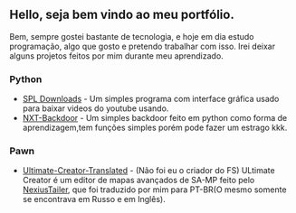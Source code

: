 ## Hello, seja bem vindo ao meu portfólio.

Bem, sempre gostei bastante de tecnologia, e hoje em dia estudo programação, algo que gosto e pretendo trabalhar com isso. Irei deixar alguns projetos feitos por mim durante meu aprendizado.

### Python
- [SPL Downloads](https://github.com/El-SpaceX/SPL-Downloads) - Um simples programa com interface gráfica usado para baixar videos do youtube usando.
- [NXT-Backdoor](https://github.com/El-SpaceX/NXT-Backdoor) - Um simples backdoor feito em python como forma de aprendizagem,tem funções simples porém pode fazer um estrago kkk.

### Pawn
- [Ultimate-Creator-Translated](https://github.com/El-SpaceX/Ultimate-Creator-PTBR) - (Não foi eu o criador do FS) ULtimate Creator é um editor de mapas avançados de SA-MP feito pelo [NexiusTailer](https://github.com/NexiusTailer), que foi traduzido por mim para PT-BR(O mesmo somente se encontrava em Russo e em Inglês).
